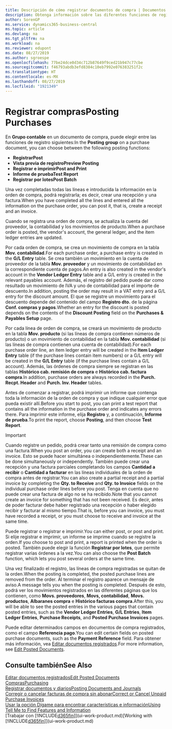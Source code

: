 ```yaml
---
title: Descripción de cómo registrar documentos de compra | Documentos de Microsoft
description: Obtenga información sobre las diferentes funciones de registro para registrar documentos de compra y cómo puede actualizar los documentos registrados.
author: SorenGP
ms.service: dynamics365-business-central
ms.topic: article
ms.devlang: na
ms.tgt_pltfrm: na
ms.workload: na
ms.reviewer: edupont
ms.date: 08/27/2019
ms.author: sgroespe
ms.openlocfilehash: 77be24dce0d34c712b87649f9ced21b947c77cbe
ms.sourcegitcommit: f46793abdb3efd8384c10eb7992e076383251f2c
ms.translationtype: HT
ms.contentlocale: es-MX
ms.lasthandoff: 08/27/2019
ms.locfileid: "1921349"
---
```

# <a name="posting-purchases"></a><span data-ttu-id="3bc9e-103">Registrar compras</span><span class="sxs-lookup"><span data-stu-id="3bc9e-103">Posting Purchases</span></span>
<span data-ttu-id="3bc9e-104">En **Grupo contable** en un documento de compra, puede elegir entre las funciones de registro siguientes:</span><span class="sxs-lookup"><span data-stu-id="3bc9e-104">In the **Posting group** on a purchase document, you can choose between the following posting functions:</span></span>

* <span data-ttu-id="3bc9e-105">**Registrar**</span><span class="sxs-lookup"><span data-stu-id="3bc9e-105">**Post**</span></span>
* <span data-ttu-id="3bc9e-106">**Vista previa de registro**</span><span class="sxs-lookup"><span data-stu-id="3bc9e-106">**Preview Posting**</span></span>
* <span data-ttu-id="3bc9e-107">**Registrar e imprimir**</span><span class="sxs-lookup"><span data-stu-id="3bc9e-107">**Post and Print**</span></span>
* <span data-ttu-id="3bc9e-108">**Informe de prueba**</span><span class="sxs-lookup"><span data-stu-id="3bc9e-108">**Test Report**</span></span>
* <span data-ttu-id="3bc9e-109">**Registrar por lotes**</span><span class="sxs-lookup"><span data-stu-id="3bc9e-109">**Post Batch**</span></span>

<span data-ttu-id="3bc9e-110">Una vez completadas todas las líneas e introducida la información en la orden de compra, podrá registrarla; es decir, crear una recepción y una factura.</span><span class="sxs-lookup"><span data-stu-id="3bc9e-110">When you have completed all the lines and entered all the information on the purchase order, you can post it, that is, create a receipt and an invoice.</span></span>

<span data-ttu-id="3bc9e-111">Cuando se registra una orden de compra, se actualiza la cuenta del proveedor, la contabilidad y los movimientos de producto.</span><span class="sxs-lookup"><span data-stu-id="3bc9e-111">When a purchase order is posted, the vendor's account, the general ledger, and the item ledger entries are updated.</span></span>

<span data-ttu-id="3bc9e-112">Por cada orden de compra, se crea un movimiento de compra en la tabla **Mov. contabilidad**.</span><span class="sxs-lookup"><span data-stu-id="3bc9e-112">For each purchase order, a purchase entry is created in the **G/L Entry** table.</span></span> <span data-ttu-id="3bc9e-113">Se crea también un movimiento en la cuenta de proveedor de la tabla **Mov. proveedor** y un movimiento de contabilidad en la correspondiente cuenta de pagos.</span><span class="sxs-lookup"><span data-stu-id="3bc9e-113">An entry is also created in the vendor's account in the **Vendor Ledger Entry** table and a G/L entry is created in the relevant payables account.</span></span> <span data-ttu-id="3bc9e-114">Además, el registro del pedido puede dar como resultado un movimiento de IVA y uno de contabilidad para el importe de descuento.</span><span class="sxs-lookup"><span data-stu-id="3bc9e-114">In addition, posting the order may result in a VAT entry and a G/L entry for the discount amount.</span></span> <span data-ttu-id="3bc9e-115">El que se registre un movimiento para el descuento depende del contenido del campo **Registro dto.** de la página **Conf. compras y pagos**.</span><span class="sxs-lookup"><span data-stu-id="3bc9e-115">Whether an entry for the discount is posted depends on the contents of the **Discount Posting** field on the **Purchases & Payables Setup** page.</span></span>

<span data-ttu-id="3bc9e-116">Por cada línea de orden de compra, se creará un movimiento de producto en la tabla **Mov. producto** (si las líneas de compra contienen números de producto) o un movimiento de contabilidad en la tabla **Mov. contabilidad** (si las líneas de compra contienen una cuenta de contabilidad).</span><span class="sxs-lookup"><span data-stu-id="3bc9e-116">For each purchase order line, an item ledger entry will be created in the **Item Ledger Entry** table (if the purchase lines contain item numbers) or a G/L entry will be created in the **G/L Entry** table (if the purchase lines contain a G/L account).</span></span> <span data-ttu-id="3bc9e-117">Además, las órdenes de compra siempre se registran en las tablas **Histórico cab. remisión de compra** e **Histórico cab. factura compra**.</span><span class="sxs-lookup"><span data-stu-id="3bc9e-117">In addition, purchase orders are always recorded in the **Purch. Recpt. Header** and **Purch. Inv. Header** tables.</span></span>

<span data-ttu-id="3bc9e-118">Antes de comenzar a registrar, podrá imprimir un informe que contenga toda la información de la orden de compra y que indique cualquier error que pueda existir allí.</span><span class="sxs-lookup"><span data-stu-id="3bc9e-118">Before you start to post, you can print a test report that contains all the information in the purchase order and indicates any errors there.</span></span> <span data-ttu-id="3bc9e-119">Para imprimir este informe, elija **Registro** y, a continuación, **Informe de prueba**.</span><span class="sxs-lookup"><span data-stu-id="3bc9e-119">To print the report, choose **Posting**, and then choose **Test Report**.</span></span>

> [!IMPORTANT]  
>   <span data-ttu-id="3bc9e-120">Cuando registre un pedido, podrá crear tanto una remisión de compra como una factura.</span><span class="sxs-lookup"><span data-stu-id="3bc9e-120">When you post an order, you can create both a receipt and an invoice.</span></span> <span data-ttu-id="3bc9e-121">Esto se puede hacer simultánea o independientemente.</span><span class="sxs-lookup"><span data-stu-id="3bc9e-121">These can be done simultaneously or independently.</span></span> <span data-ttu-id="3bc9e-122">También puede crear una recepción y una factura parciales completando los campos **Cantidad a recibir** o **Cantidad a facturar** en las líneas individuales de la orden de compra antes de registrar.</span><span class="sxs-lookup"><span data-stu-id="3bc9e-122">You can also create a partial receipt and a partial invoice by completing the **Qty. to Receive** and **Qty. to Invoice** fields on the individual purchase order lines before you post.</span></span> <span data-ttu-id="3bc9e-123">Tenga en cuenta que no puede crear una factura de algo no se ha recibido.</span><span class="sxs-lookup"><span data-stu-id="3bc9e-123">Note that you cannot create an invoice for something that has not been received.</span></span> <span data-ttu-id="3bc9e-124">Es decir, antes de poder facturar debe haber registrado una recepción o haber elegido recibir y facturar al mismo tiempo.</span><span class="sxs-lookup"><span data-stu-id="3bc9e-124">That is, before you can invoice, you must have recorded a receipt, or you must choose to receive and invoice at the same time.</span></span>

<span data-ttu-id="3bc9e-125">Puede registrar o registrar e imprimir.</span><span class="sxs-lookup"><span data-stu-id="3bc9e-125">You can either post, or post and print.</span></span> <span data-ttu-id="3bc9e-126">Si elije registrar e imprimir, un informe se imprime cuando se registre la orden.</span><span class="sxs-lookup"><span data-stu-id="3bc9e-126">If you choose to post and print, a report is printed when the order is posted.</span></span> <span data-ttu-id="3bc9e-127">También puede elegir la función **Registrar por lotes**, que permite registrar varias órdenes a la vez.</span><span class="sxs-lookup"><span data-stu-id="3bc9e-127">You can also choose the **Post Batch** function, which lets you post several orders at the same time.</span></span>

<span data-ttu-id="3bc9e-128">Una vez finalizado el registro, las líneas de compra registradas se quitan de la orden.</span><span class="sxs-lookup"><span data-stu-id="3bc9e-128">When the posting is completed, the posted purchase lines are removed from the order.</span></span> <span data-ttu-id="3bc9e-129">Al terminar el registro aparece un mensaje de aviso.</span><span class="sxs-lookup"><span data-stu-id="3bc9e-129">A message tells you when the posting is completed.</span></span> <span data-ttu-id="3bc9e-130">Después de esto, podrá ver los movimientos registrados en las diferentes páginas que los contienen, como **Movs. proveedores**, **Movs, contabilidad**, **Movs. productos**, **Albaranes compra** e **Histórico facturas compra**.</span><span class="sxs-lookup"><span data-stu-id="3bc9e-130">After this, you will be able to see the posted entries in the various pages that contain posted entries, such as the **Vendor Ledger Entries**, **G/L Entries**, **Item Ledger Entries**, **Purchase Receipts**, and **Posted Purchase Invoices** pages.</span></span>

<span data-ttu-id="3bc9e-131">Puede editar determinados campos en documentos de compra registrados, como el campo **Referencia pago**.</span><span class="sxs-lookup"><span data-stu-id="3bc9e-131">You can edit certain fields on posted purchase documents, such as the **Payment Reference** field.</span></span> <span data-ttu-id="3bc9e-132">Para obtener más información, vea [Editar documentos registrados](across-edit-posted-document.md).</span><span class="sxs-lookup"><span data-stu-id="3bc9e-132">For more information, see [Edit Posted Documents](across-edit-posted-document.md).</span></span>

## <a name="see-also"></a><span data-ttu-id="3bc9e-133">Consulte también</span><span class="sxs-lookup"><span data-stu-id="3bc9e-133">See Also</span></span>
[<span data-ttu-id="3bc9e-134">Editar documentos registrados</span><span class="sxs-lookup"><span data-stu-id="3bc9e-134">Edit Posted Documents</span></span>](across-edit-posted-document.md)  
[<span data-ttu-id="3bc9e-135">Compras</span><span class="sxs-lookup"><span data-stu-id="3bc9e-135">Purchasing</span></span>](purchasing-manage-purchasing.md)  
[<span data-ttu-id="3bc9e-136">Registrar documentos y diarios</span><span class="sxs-lookup"><span data-stu-id="3bc9e-136">Posting Documents and Journals</span></span>](ui-post-documents-journals.md)  
[<span data-ttu-id="3bc9e-137">Corregir o cancelar facturas de compra sin abonar</span><span class="sxs-lookup"><span data-stu-id="3bc9e-137">Correct or Cancel Unpaid Purchase Invoices</span></span>](purchasing-how-correct-cancel-unpaid-purchase-invoices.md)  
[<span data-ttu-id="3bc9e-138">Usar la opción Dígame para encontrar características e información</span><span class="sxs-lookup"><span data-stu-id="3bc9e-138">Using Tell Me to Find Features and Information</span></span>](ui-search.md)  
<span data-ttu-id="3bc9e-139">[Trabajar con [!INCLUDE[d365fin](includes/d365fin_md.md)]](ui-work-product.md)</span><span class="sxs-lookup"><span data-stu-id="3bc9e-139">[Working with [!INCLUDE[d365fin](includes/d365fin_md.md)]](ui-work-product.md)</span></span>
